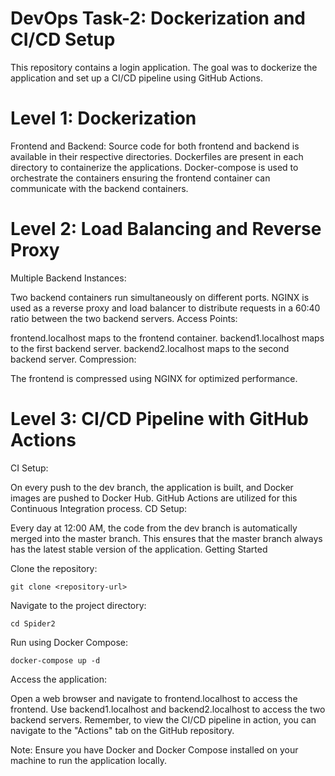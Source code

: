 # DevOps Task-2: Dockerization and CI/CD Setup

This repository contains a login application. The goal was to dockerize the application and set up a CI/CD pipeline using GitHub Actions.

# Level 1: Dockerization

Frontend and Backend:
Source code for both frontend and backend is available in their respective directories.
Dockerfiles are present in each directory to containerize the applications.
Docker-compose is used to orchestrate the containers ensuring the frontend container can communicate with the backend containers.
# Level 2: Load Balancing and Reverse Proxy

Multiple Backend Instances:

Two backend containers run simultaneously on different ports.
NGINX is used as a reverse proxy and load balancer to distribute requests in a 60:40 ratio between the two backend servers.
Access Points:

frontend.localhost maps to the frontend container.
backend1.localhost maps to the first backend server.
backend2.localhost maps to the second backend server.
Compression:

The frontend is compressed using NGINX for optimized performance.

# Level 3: CI/CD Pipeline with GitHub Actions

CI Setup:

On every push to the dev branch, the application is built, and Docker images are pushed to Docker Hub.
GitHub Actions are utilized for this Continuous Integration process.
CD Setup:

Every day at 12:00 AM, the code from the dev branch is automatically merged into the master branch.
This ensures that the master branch always has the latest stable version of the application.
Getting Started

Clone the repository:

``` git clone <repository-url> ```

Navigate to the project directory:

``` cd Spider2 ```

Run using Docker Compose:

``` docker-compose up -d ```

Access the application:

Open a web browser and navigate to frontend.localhost to access the frontend.
Use backend1.localhost and backend2.localhost to access the two backend servers.
Remember, to view the CI/CD pipeline in action, you can navigate to the "Actions" tab on the GitHub repository.

Note: Ensure you have Docker and Docker Compose installed on your machine to run the application locally.
